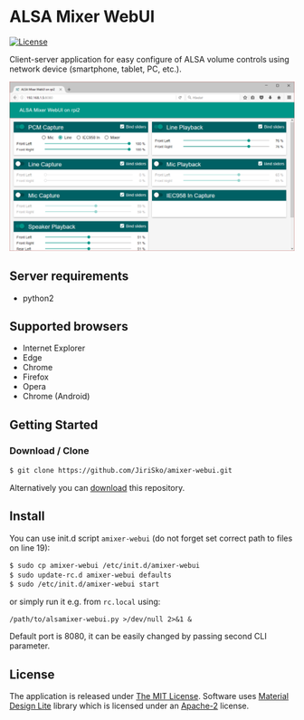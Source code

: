 # ALSA Mixer WebUI

[![License](https://img.shields.io/badge/license-MIT-blue.svg?style=flat)](LICENSE)

Client-server application for easy configure of ALSA volume controls using network device (smartphone, tablet, PC, etc.).

[![Screenshot](screenshot.png)](screenshot.png)


## Server requirements

- python2


## Supported browsers

- Internet Explorer
- Edge
- Chrome
- Firefox
- Opera
- Chrome (Android)

## Getting Started

### Download / Clone

```bash
$ git clone https://github.com/JiriSko/amixer-webui.git
```

Alternatively you can [download](https://github.com/JiriSko/amixer-webui/archive/master.zip) this repository.

## Install

You can use init.d script `amixer-webui` (do not forget set correct path to files on line 19):

```bash
$ sudo cp amixer-webui /etc/init.d/amixer-webui
$ sudo update-rc.d amixer-webui defaults
$ sudo /etc/init.d/amixer-webui start
```

or simply run it e.g. from `rc.local` using:

```
/path/to/alsamixer-webui.py >/dev/null 2>&1 &
```

Default port is 8080, it can be easily changed by passing second CLI parameter.


## License

The application is released under [The MIT License](LICENSE). Software uses [Material Design Lite](https://github.com/google/material-design-lite) library which is licensed under an [Apache-2](https://github.com/google/material-design-lite/blob/master/LICENSE) license.